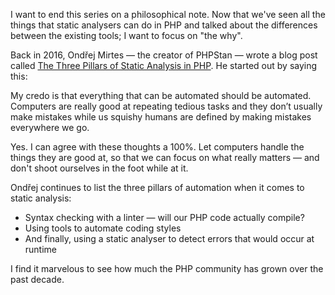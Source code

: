 I want to end this series on a philosophical note. Now that we've seen all the things that static analysers can do in PHP and talked about the differences between the existing tools; I want to focus on "the why".

Back in 2016, Ondřej Mirtes — the creator of PHPStan — wrote a blog post called [The Three Pillars of Static Analysis in PHP](https://phpstan.org/blog/three-pillars-of-static-analysis-in-php). He started out by saying this:

<div class="quote">

My credo is that everything that can be automated should be automated. Computers are really good at repeating tedious tasks and they don’t usually make mistakes while us squishy humans are defined by making mistakes everywhere we go.
</div>

Yes. I can agree with these thoughts a 100%. Let computers handle the things they are good at, so that we can focus on what really matters — and don't shoot ourselves in the foot while at it.

Ondřej continues to list the three pillars of automation when it comes to static analysis:

- Syntax checking with a linter — will our PHP code actually compile?
- Using tools to automate coding styles
- And finally, using a static analyser to detect errors that would occur at runtime

I find it marvelous to see how much the PHP community has grown over the past decade.
